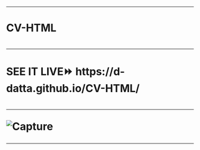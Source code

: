 <hr>
<h1>CV-HTML<h1/>
<hr>
<h1>SEE IT LIVE⏩ https://d-datta.github.io/CV-HTML/<h1/>
<hr>

![Capture](https://user-images.githubusercontent.com/64950255/99884658-ed4cae80-2c55-11eb-850d-869c51c0894a.JPG)
<hr>
